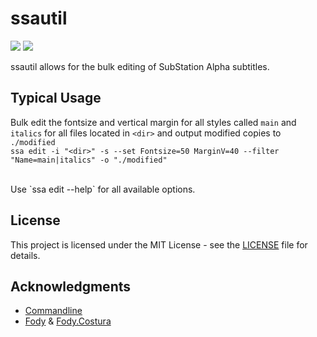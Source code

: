 # ssautil

<p float="left" align="left" width="100%">
 <img src="https://img.shields.io/github/license/Maxstupo/ssautil.svg" />
 <img src="https://img.shields.io/github/release/Maxstupo/ssautil.svg" />
</p>

ssautil allows for the bulk editing of SubStation Alpha subtitles.

## Typical Usage

Bulk edit the fontsize and vertical margin for all styles called `main` and `italics` for all files located in `<dir>` and output modified copies to `./modified`<br/>
`ssa edit -i "<dir>" -s --set Fontsize=50 MarginV=40 --filter "Name=main|italics" -o "./modified"`

<br/>
Use `ssa edit --help` for all available options.

## License

This project is licensed under the MIT License - see the [LICENSE](LICENSE) file for details.

## Acknowledgments
* [Commandline](https://github.com/commandlineparser/commandline)
* [Fody](https://github.com/Fody/Fody/) & [Fody.Costura](https://github.com/Fody/Costura)
